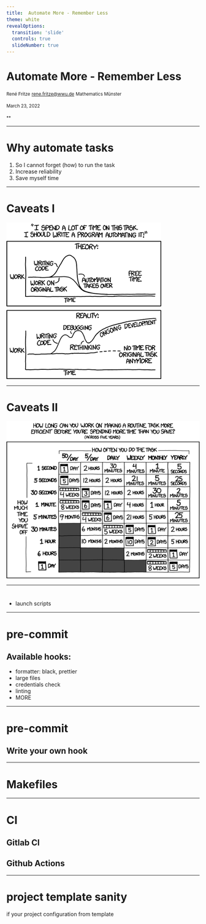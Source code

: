```yaml
---
title:  Automate More - Remember Less
theme: white
revealOptions:
  transition: 'slide'
  controls: true
  slideNumber: true
---
```


#  Automate More - Remember Less

<small>René Fritze</small>
<small>rene.fritze@wwu.de</small>
<small>Mathematics Münster</small>

<small>March 23, 2022</small>

<small>**</small>

---

# Why automate tasks

1. So I cannot forget (how) to run the task
2. Increase reliability
3. Save myself time

---

# Caveats I

![](automation.png)

---

# Caveats II

![](is_it_worth_the_time.png)

---

#
  - launch scripts

---

# pre-commit

## Available hooks:
  - formatter: black, prettier
  - large files
  - credentials check
  - linting
  - MORE

---

# pre-commit

## Write your own hook

---

# Makefiles

---

# CI

## Gitlab CI

## Github Actions

---

# project template sanity

if your project configuration from template
